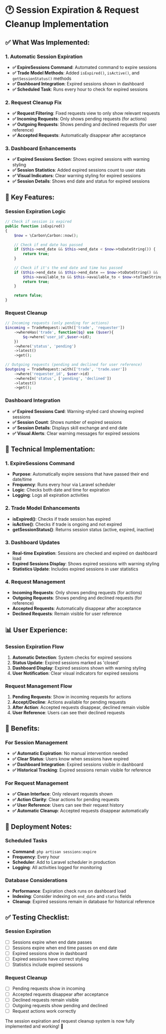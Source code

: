 # 🕐 Session Expiration & Request Cleanup Implementation

## ✅ What Was Implemented:

### **1. Automatic Session Expiration**
- **✅ ExpireSessions Command**: Automated command to expire sessions
- **✅ Trade Model Methods**: Added `isExpired()`, `isActive()`, and `getSessionStatus()` methods
- **✅ Dashboard Integration**: Expired sessions shown in dashboard
- **✅ Scheduled Task**: Runs every hour to check for expired sessions

### **2. Request Cleanup Fix**
- **✅ Request Filtering**: Fixed requests view to only show relevant requests
- **✅ Incoming Requests**: Only shows pending requests (for actions)
- **✅ Outgoing Requests**: Shows pending and declined requests (for user reference)
- **✅ Accepted Requests**: Automatically disappear after acceptance

### **3. Dashboard Enhancements**
- **✅ Expired Sessions Section**: Shows expired sessions with warning styling
- **✅ Session Statistics**: Added expired sessions count to user stats
- **✅ Visual Indicators**: Clear warning styling for expired sessions
- **✅ Session Details**: Shows end date and status for expired sessions

## 🚀 Key Features:

### **Session Expiration Logic**
```php
// Check if session is expired
public function isExpired()
{
    $now = \Carbon\Carbon::now();
    
    // Check if end date has passed
    if ($this->end_date && $this->end_date < $now->toDateString()) {
        return true;
    }
    
    // Check if it's the end date and time has passed
    if ($this->end_date && $this->end_date == $now->toDateString() && 
        $this->available_to && $this->available_to < $now->toTimeString()) {
        return true;
    }
    
    return false;
}
```

### **Request Cleanup**
```php
// Incoming requests (only pending for actions)
$incoming = TradeRequest::with(['trade', 'requester'])
    ->whereHas('trade', function($q) use ($user){ 
        $q->where('user_id',$user->id); 
    })
    ->where('status', 'pending')
    ->latest()
    ->get();
    
// Outgoing requests (pending and declined for user reference)
$outgoing = TradeRequest::with(['trade', 'trade.user'])
    ->where('requester_id', $user->id)
    ->whereIn('status', ['pending', 'declined'])
    ->latest()
    ->get();
```

### **Dashboard Integration**
- **✅ Expired Sessions Card**: Warning-styled card showing expired sessions
- **✅ Session Count**: Shows number of expired sessions
- **✅ Session Details**: Displays skill exchange and end date
- **✅ Visual Alerts**: Clear warning messages for expired sessions

## 🔧 Technical Implementation:

### **1. ExpireSessions Command**
- **Purpose**: Automatically expire sessions that have passed their end date/time
- **Frequency**: Runs every hour via Laravel scheduler
- **Logic**: Checks both date and time for expiration
- **Logging**: Logs all expiration activities

### **2. Trade Model Enhancements**
- **isExpired()**: Checks if trade session has expired
- **isActive()**: Checks if trade is ongoing and not expired
- **getSessionStatus()**: Returns session status (active, expired, inactive)

### **3. Dashboard Updates**
- **Real-time Expiration**: Sessions are checked and expired on dashboard load
- **Expired Sessions Display**: Shows expired sessions with warning styling
- **Statistics Update**: Includes expired sessions in user statistics

### **4. Request Management**
- **Incoming Requests**: Only shows pending requests (for actions)
- **Outgoing Requests**: Shows pending and declined requests (for reference)
- **Accepted Requests**: Automatically disappear after acceptance
- **Declined Requests**: Remain visible for user reference

## 📊 User Experience:

### **Session Expiration Flow**
1. **Automatic Detection**: System checks for expired sessions
2. **Status Update**: Expired sessions marked as 'closed'
3. **Dashboard Display**: Expired sessions shown with warning styling
4. **User Notification**: Clear visual indicators for expired sessions

### **Request Management Flow**
1. **Pending Requests**: Show in incoming requests for actions
2. **Accept/Decline**: Actions available for pending requests
3. **After Action**: Accepted requests disappear, declined remain visible
4. **User Reference**: Users can see their declined requests

## 🎯 Benefits:

### **For Session Management**
- **✅ Automatic Expiration**: No manual intervention needed
- **✅ Clear Status**: Users know when sessions have expired
- **✅ Dashboard Integration**: Expired sessions visible in dashboard
- **✅ Historical Tracking**: Expired sessions remain visible for reference

### **For Request Management**
- **✅ Clean Interface**: Only relevant requests shown
- **✅ Action Clarity**: Clear actions for pending requests
- **✅ User Reference**: Users can see their request history
- **✅ Automatic Cleanup**: Accepted requests disappear automatically

## 🚀 Deployment Notes:

### **Scheduled Tasks**
- **Command**: `php artisan sessions:expire`
- **Frequency**: Every hour
- **Scheduler**: Add to Laravel scheduler in production
- **Logging**: All activities logged for monitoring

### **Database Considerations**
- **Performance**: Expiration check runs on dashboard load
- **Indexing**: Consider indexing on `end_date` and `status` fields
- **Cleanup**: Expired sessions remain in database for historical reference

## ✅ Testing Checklist:

### **Session Expiration**
- [ ] Sessions expire when end date passes
- [ ] Sessions expire when end time passes on end date
- [ ] Expired sessions show in dashboard
- [ ] Expired sessions have correct styling
- [ ] Statistics include expired sessions

### **Request Cleanup**
- [ ] Pending requests show in incoming
- [ ] Accepted requests disappear after acceptance
- [ ] Declined requests remain visible
- [ ] Outgoing requests show pending and declined
- [ ] Request actions work correctly

The session expiration and request cleanup system is now fully implemented and working! 🎉
